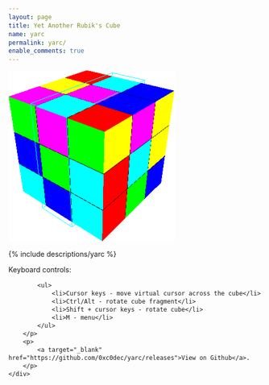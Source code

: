 ```yaml
---
layout: page
title: Yet Another Rubik's Cube
name: yarc
permalink: yarc/
enable_comments: true
---
```


<div class="row">
	<div class="col-xs-2"><div class="thumbnail"><img src="/images/yarc/yarc.png" alt="..."></div></div>
	<div class="col-xs-9">
		<p>
		{% include descriptions/yarc %}
		</p>
		<p>
			Keyboard controls:

			<ul>
				<li>Cursor keys - move virtual cursor across the cube</li>
				<li>Ctrl/Alt - rotate cube fragment</li>
				<li>Shift + cursor keys - rotate cube</li>
				<li>M - menu</li>
			</ul>
		</p>
		<p>
			<a target="_blank" href="https://github.com/0xc0dec/yarc/releases">View on Github</a>.
		</p>
	</div>
</div>
